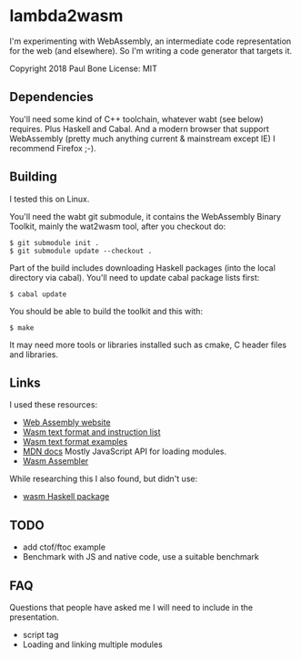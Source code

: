 
# lambda2wasm

I'm experimenting with WebAssembly, an intermediate code representation for
the web (and elsewhere).  So I'm writing a code generator that targets it.

Copyright 2018 Paul Bone
License: MIT


## Dependencies

You'll need some kind of C++ toolchain, whatever wabt (see below) requires.
Plus Haskell and Cabal.  And a modern browser that support WebAssembly
(pretty much anything current & mainstream except IE) I recommend Firefox
;-).


## Building

I tested this on Linux.

You'll need the wabt git submodule, it contains the WebAssembly Binary
Toolkit, mainly the wat2wasm tool,  after you checkout do:

    $ git submodule init .
    $ git submodule update --checkout .

Part of the build includes downloading Haskell packages (into the local
directory via cabal).  You'll need to update cabal package lists first:

    $ cabal update

You should be able to build the toolkit and this with:

    $ make

It may need more tools or libraries installed such as cmake, C header files
and libraries.


## Links

I used these resources:

 * [Web Assembly website](http://webassembly.org)
 * [Wasm text format and instruction list](https://webassembly.github.io/spec/core/text/instructions.html)
 * [Wasm text format examples](https://github.com/WebAssembly/spec/tree/master/test/core)
 * [MDN docs](https://developer.mozilla.org/en-US/docs/WebAssembly) Mostly
  JavaScript API for loading modules.
 * [Wasm Assembler](https://github.com/webassembly/wabt)

While researching this I also found, but didn't use:

 * [wasm Haskell package](https://hackage.haskell.org/package/wasm)


## TODO

 * add ctof/ftoc example
 * Benchmark with JS and native code, use a suitable benchmark


## FAQ

Questions that people have asked me I will need to include in the
presentation.

 * script tag
 * Loading and linking multiple modules


